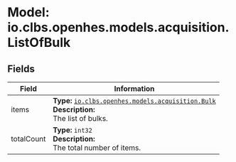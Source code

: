 # Model: io.clbs.openhes.models.acquisition.ListOfBulk

## Fields

| Field | Information |
| --- | --- |
| items | <b>Type:</b> [`io.clbs.openhes.models.acquisition.Bulk`](model-io-clbs-openhes-models-acquisition-bulk.md)<br><b>Description:</b><br>The list of bulks. |
| totalCount | <b>Type:</b> `int32`<br><b>Description:</b><br>The total number of items. |

